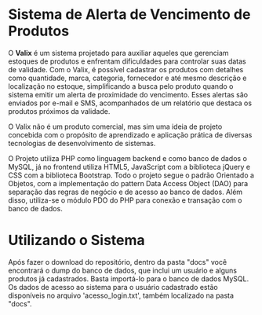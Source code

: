 <h1>Sistema de Alerta de Vencimento de Produtos</h1>
<p>O <b>Valix</b> é um sistema projetado para auxiliar aqueles que gerenciam estoques de produtos e enfrentam dificuldades para controlar suas datas de validade. Com o Valix, é possível cadastrar os produtos com detalhes como quantidade, marca, categoria, fornecedor e até mesmo descrição e localização no estoque, simplificando a busca pelo produto quando o sistema emitir um alerta de proximidade do vencimento. Esses alertas são enviados por e-mail e SMS, acompanhados de um relatório que destaca os produtos próximos da validade.</p>
<p>O Valix não é um produto comercial, mas sim uma ideia de projeto concebida com o propósito de aprendizado e aplicação prática de diversas tecnologias de desenvolvimento de sistemas. </p><p>O Projeto utiliza PHP como linguagem backend e como banco de dados o MySQL, já no frontend utiliza HTML5, JavaScript com a biblioteca jQuery e CSS com a biblioteca Bootstrap. Todo o projeto segue o padrão Orientado a Objetos, com a implementação do pattern Data Access Object (DAO) para separação das regras de negócio e de acesso ao banco de dados. Além disso, utiliza-se o módulo PDO do PHP para conexão e transação com o banco de dados.</p>

<h1>Utilizando o Sistema</h1>
<p>Após fazer o download do repositório, dentro da pasta "docs" você encontrará o dump do banco de dados, que inclui um usuário e alguns produtos já cadastrados. Basta importá-lo para o banco de dados MySQL. Os dados de acesso ao sistema para o usuário cadastrado estão disponíveis no arquivo 'acesso_login.txt', também localizado na pasta "docs".</p>
